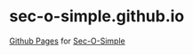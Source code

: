 # sec-o-simple.github.io

[Github Pages](https://sec-o-simple.github.io/) for [Sec-O-Simple](https://github.com/sec-o-simple/sec-o-simple/tree/main)
